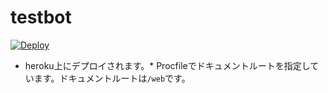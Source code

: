 # testbot

[![Deploy](https://www.herokucdn.com/deploy/button.png)](https://heroku.com/deploy)
* heroku上にデプロイされます。* Procfileでドキュメントルートを指定しています。ドキュメントルートは`/web`です。
